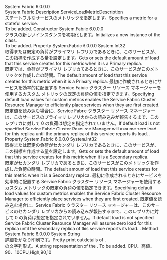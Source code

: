 <Type Name="StatefulServiceLoadMetricDescription" FullName="System.Fabric.Description.StatefulServiceLoadMetricDescription">
  <TypeSignature Language="C#" Value="public sealed class StatefulServiceLoadMetricDescription : System.Fabric.Description.ServiceLoadMetricDescription" />
  <TypeSignature Language="ILAsm" Value=".class public auto ansi sealed beforefieldinit StatefulServiceLoadMetricDescription extends System.Fabric.Description.ServiceLoadMetricDescription" />
  <TypeSignature Language="DocId" Value="T:System.Fabric.Description.StatefulServiceLoadMetricDescription" />
  <TypeSignature Language="VB.NET" Value="Public NotInheritable Class StatefulServiceLoadMetricDescription&#xA;Inherits ServiceLoadMetricDescription" />
  <TypeSignature Language="F#" Value="type StatefulServiceLoadMetricDescription = class&#xA;    inherit ServiceLoadMetricDescription" />
  <AssemblyInfo>
    <AssemblyName>System.Fabric</AssemblyName>
    <AssemblyVersion>6.0.0.0</AssemblyVersion>
  </AssemblyInfo>
  <Base>
    <BaseTypeName>System.Fabric.Description.ServiceLoadMetricDescription</BaseTypeName>
  </Base>
  <Interfaces />
  <Docs>
    <summary>
      <para><span data-ttu-id="649e9-101">ステートフルなサービスのメトリックを指定します。</span><span class="sxs-lookup"><span data-stu-id="649e9-101">Specifies a metric for a stateful service.</span></span></para>
    </summary>
    <remarks>To be added.</remarks>
  </Docs>
  <Members>
    <Member MemberName=".ctor">
      <MemberSignature Language="C#" Value="public StatefulServiceLoadMetricDescription ();" />
      <MemberSignature Language="ILAsm" Value=".method public hidebysig specialname rtspecialname instance void .ctor() cil managed" />
      <MemberSignature Language="DocId" Value="M:System.Fabric.Description.StatefulServiceLoadMetricDescription.#ctor" />
      <MemberSignature Language="VB.NET" Value="Public Sub New ()" />
      <MemberType>Constructor</MemberType>
      <AssemblyInfo>
        <AssemblyName>System.Fabric</AssemblyName>
        <AssemblyVersion>6.0.0.0</AssemblyVersion>
      </AssemblyInfo>
      <Parameters />
      <Docs>
        <summary>
          <para><span data-ttu-id="649e9-102"><see cref="T:System.Fabric.Description.StatefulServiceLoadMetricDescription" /> クラスの新しいインスタンスを初期化します。</span><span class="sxs-lookup"><span data-stu-id="649e9-102">Initializes a new instance of the <see cref="T:System.Fabric.Description.StatefulServiceLoadMetricDescription" /> class.</span></span></para>
        </summary>
        <remarks>To be added.</remarks>
      </Docs>
    </Member>
    <Member MemberName="PrimaryDefaultLoad">
      <MemberSignature Language="C#" Value="public int PrimaryDefaultLoad { get; set; }" />
      <MemberSignature Language="ILAsm" Value=".property instance int32 PrimaryDefaultLoad" />
      <MemberSignature Language="DocId" Value="P:System.Fabric.Description.StatefulServiceLoadMetricDescription.PrimaryDefaultLoad" />
      <MemberSignature Language="VB.NET" Value="Public Property PrimaryDefaultLoad As Integer" />
      <MemberSignature Language="F#" Value="member this.PrimaryDefaultLoad : int with get, set" Usage="System.Fabric.Description.StatefulServiceLoadMetricDescription.PrimaryDefaultLoad" />
      <MemberType>Property</MemberType>
      <AssemblyInfo>
        <AssemblyName>System.Fabric</AssemblyName>
        <AssemblyVersion>6.0.0.0</AssemblyVersion>
      </AssemblyInfo>
      <ReturnValue>
        <ReturnType>System.Int32</ReturnType>
      </ReturnValue>
      <Docs>
        <summary>
          <para><span data-ttu-id="649e9-103">取得または既定の負荷がプライマリ レプリカであるときに、このサービスが、この指標を作成する量を設定します。</span><span class="sxs-lookup"><span data-stu-id="649e9-103">Gets or sets the default amount of load that this service creates for this metric when it is a Primary replica.</span></span></para>
        </summary>
        <value>
          <para><span data-ttu-id="649e9-104">既定では、負荷がプライマリ レプリカであるときに、このサービスがこのメトリックを作成したの時間。</span><span class="sxs-lookup"><span data-stu-id="649e9-104">The default amount of load that this service creates for this metric when it is a Primary replica.</span></span></para>
        </value>
        <remarks>
          <para><span data-ttu-id="649e9-105">最初に作成されるときにサービスを効率的に配置する Service Fabric クラスター リソース マネージャーを使用するカスタム メトリックの既定の負荷の値を指定できます。</span><span class="sxs-lookup"><span data-stu-id="649e9-105">Specifying default load values for custom metrics enables the Service Fabric Cluster Resource Manager to efficiently place services when they are first created.</span></span>        
             <span data-ttu-id="649e9-106">既定値を読み込む場合に、Service Fabric クラスター リソース マネージャーは、このサービスのプライマリ レプリカからの読み込みが報告するまで、このレプリカに対して 0 の負荷は想定を指定されていません。</span><span class="sxs-lookup"><span data-stu-id="649e9-106">If default load is not specified Service Fabric Cluster Resource Manager will assume zero load for this replica until the primary replica of this service reports its load.</span></span>         
            <span data-ttu-id="649e9-107"><see cref="M:System.Fabric.IServicePartition.ReportLoad(System.Collections.Generic.IEnumerable{System.Fabric.LoadMetric})" /></span><span class="sxs-lookup"><span data-stu-id="649e9-107"><see cref="M:System.Fabric.IServicePartition.ReportLoad(System.Collections.Generic.IEnumerable{System.Fabric.LoadMetric})" />.</span></span>       
            </para>
        </remarks>
      </Docs>
    </Member>
    <Member MemberName="SecondaryDefaultLoad">
      <MemberSignature Language="C#" Value="public int SecondaryDefaultLoad { get; set; }" />
      <MemberSignature Language="ILAsm" Value=".property instance int32 SecondaryDefaultLoad" />
      <MemberSignature Language="DocId" Value="P:System.Fabric.Description.StatefulServiceLoadMetricDescription.SecondaryDefaultLoad" />
      <MemberSignature Language="VB.NET" Value="Public Property SecondaryDefaultLoad As Integer" />
      <MemberSignature Language="F#" Value="member this.SecondaryDefaultLoad : int with get, set" Usage="System.Fabric.Description.StatefulServiceLoadMetricDescription.SecondaryDefaultLoad" />
      <MemberType>Property</MemberType>
      <AssemblyInfo>
        <AssemblyName>System.Fabric</AssemblyName>
        <AssemblyVersion>6.0.0.0</AssemblyVersion>
      </AssemblyInfo>
      <ReturnValue>
        <ReturnType>System.Int32</ReturnType>
      </ReturnValue>
      <Docs>
        <summary>
          <para><span data-ttu-id="649e9-108">取得または既定の負荷がセカンダリ レプリカであるときに、このサービスが、この指標を作成する量を設定します。</span><span class="sxs-lookup"><span data-stu-id="649e9-108">Gets or sets the default amount of load that this service creates for this metric when it is a Secondary replica.</span></span></para>
        </summary>
        <value>
          <para><span data-ttu-id="649e9-109">既定がセカンダリ レプリカであるときに、このサービスがこのメトリックを作成した負荷の時間。</span><span class="sxs-lookup"><span data-stu-id="649e9-109">The default amount of load that this service creates for this metric when it is a Secondary replica.</span></span></para>
        </value>
        <remarks>
          <para><span data-ttu-id="649e9-110">最初に作成されるときにサービスを効率的に配置する Service Fabric クラスター リソース マネージャーを使用するカスタム メトリックの既定の負荷の値を指定できます。</span><span class="sxs-lookup"><span data-stu-id="649e9-110">Specifying default load values for custom metrics enables the Service Fabric Cluster Resource Manager to efficiently place services when they are first created.</span></span>        
             <span data-ttu-id="649e9-111">既定値を読み込む場合に、Service Fabric クラスター リソース マネージャーは、このサービスのセカンダリ レプリカからの読み込みが報告するまで、このレプリカに対して 0 の負荷は想定を指定されていません。</span><span class="sxs-lookup"><span data-stu-id="649e9-111">If default load is not specified Service Fabric Cluster Resource Manager will assume zero load for this replica until the secondary replica of this service reports its load.</span></span>         
            <span data-ttu-id="649e9-112"><see cref="M:System.Fabric.IServicePartition.ReportLoad(System.Collections.Generic.IEnumerable{System.Fabric.LoadMetric})" /></span><span class="sxs-lookup"><span data-stu-id="649e9-112"><see cref="M:System.Fabric.IServicePartition.ReportLoad(System.Collections.Generic.IEnumerable{System.Fabric.LoadMetric})" />.</span></span>        
            </para>
        </remarks>
      </Docs>
    </Member>
    <Member MemberName="ToString">
      <MemberSignature Language="C#" Value="public override string ToString ();" />
      <MemberSignature Language="ILAsm" Value=".method public hidebysig virtual instance string ToString() cil managed" />
      <MemberSignature Language="DocId" Value="M:System.Fabric.Description.StatefulServiceLoadMetricDescription.ToString" />
      <MemberSignature Language="VB.NET" Value="Public Overrides Function ToString () As String" />
      <MemberSignature Language="F#" Value="override this.ToString : unit -&gt; string" Usage="statefulServiceLoadMetricDescription.ToString " />
      <MemberType>Method</MemberType>
      <AssemblyInfo>
        <AssemblyName>System.Fabric</AssemblyName>
        <AssemblyVersion>6.0.0.0</AssemblyVersion>
      </AssemblyInfo>
      <ReturnValue>
        <ReturnType>System.String</ReturnType>
      </ReturnValue>
      <Parameters />
      <Docs>
        <summary>
            <span data-ttu-id="649e9-113">詳細をかなり印刷<see cref="T:System.Fabric.Description.StatefulServiceLoadMetricDescription" />です。</span><span class="sxs-lookup"><span data-stu-id="649e9-113">Pretty print out details of <see cref="T:System.Fabric.Description.StatefulServiceLoadMetricDescription" />.</span></span>
            </summary>
        <returns><span data-ttu-id="649e9-114"><see cref="T:System.Fabric.Description.StatefulServiceLoadMetricDescription" /> の文字列形式。</span><span class="sxs-lookup"><span data-stu-id="649e9-114">A string representation of the <see cref="T:System.Fabric.Description.StatefulServiceLoadMetricDescription" />.</span></span></returns>
        <remarks>To be added.</remarks>
        <example>
            <span data-ttu-id="649e9-115">CPU、高値、90、10</span><span class="sxs-lookup"><span data-stu-id="649e9-115">CPU,High,90,10</span></span>
            </example>
      </Docs>
    </Member>
  </Members>
</Type>